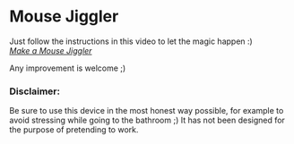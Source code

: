 ﻿# Mouse Jiggler

Just follow the instructions in this video to let the magic happen :)<br>
*[Make a Mouse Jiggler](https://youtu.be/ai8LfhxifDM)*

Any improvement is welcome ;)

### Disclaimer: 
Be sure to use this device in the most honest way possible, for example to avoid stressing while going to the bathroom ;)
It has not been designed for the purpose of pretending to work.
